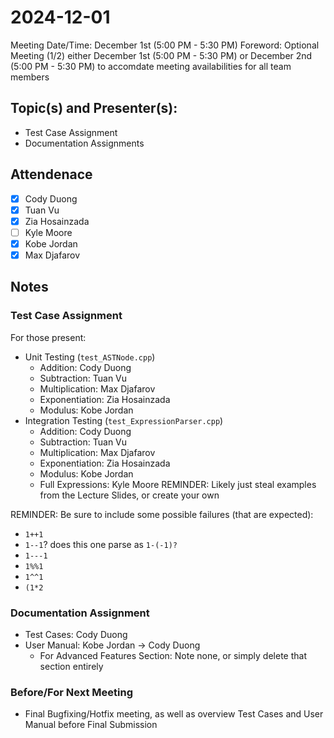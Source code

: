 # 2024-12-01

Meeting Date/Time: December 1st (5:00 PM - 5:30 PM)
Foreword: Optional Meeting (1/2) either December 1st (5:00 PM - 5:30 PM) or December 2nd (5:00 PM - 5:30 PM) to
accomdate meeting availabilities for all team members

## Topic(s) and Presenter(s):

* Test Case Assignment
* Documentation Assignments

## Attendenace

* [x] Cody Duong
* [x] Tuan Vu
* [x] Zia Hosainzada
* [ ] Kyle Moore
* [x] Kobe Jordan
* [x] Max Djafarov

## Notes

### Test Case Assignment

For those present:

* Unit Testing (`test_ASTNode.cpp`)
  * Addition: Cody Duong
  * Subtraction: Tuan Vu
  * Multiplication: Max Djafarov
  * Exponentiation: Zia Hosainzada
  * Modulus: Kobe Jordan
* Integration Testing (`test_ExpressionParser.cpp`)
  * Addition: Cody Duong
  * Subtraction: Tuan Vu
  * Multiplication: Max Djafarov
  * Exponentiation: Zia Hosainzada
  * Modulus: Kobe Jordan
  * Full Expressions: Kyle Moore
    REMINDER: Likely just steal examples from the Lecture Slides, or create your own

REMINDER: Be sure to include some possible failures (that are expected):
  * `1++1`
  * `1--1`? does this one parse as `1-(-1)?`
  * `1---1`
  * `1%%1`
  * `1^^1`
  * `(1*2`

### Documentation Assignment

* Test Cases: Cody Duong
* User Manual: Kobe Jordan -> Cody Duong
  * For Advanced Features Section: Note none, or simply delete that section entirely

### Before/For Next Meeting

* Final Bugfixing/Hotfix meeting, as well as overview Test Cases and User Manual before Final Submission
